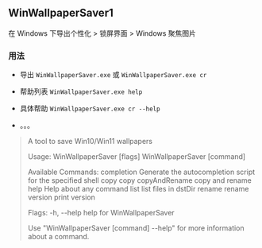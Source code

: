## WinWallpaperSaver1

在 Windows 下导出个性化 > 锁屏界面 > Windows 聚焦图片

### 用法

- 导出 `WinWallpaperSaver.exe` 或 `WinWallpaperSaver.exe cr`

- 帮助列表 `WinWallpaperSaver.exe help`

- 具体帮助  `WinWallpaperSaver.exe cr --help`

- 。。。

> A tool to save Win10/Win11 wallpapers
>
> Usage:
>   WinWallpaperSaver [flags]
>   WinWallpaperSaver [command]
>
> Available Commands:
>   completion    Generate the autocompletion script for the specified shell
>   copy          copy
>   copyAndRename copy and rename
>   help          Help about any command
>   list          list files in dstDir
>   rename        rename
>   version       print version
>
> Flags:
>   -h, --help   help for WinWallpaperSaver
>
> Use "WinWallpaperSaver [command] --help" for more information about a command.

